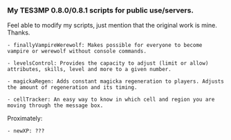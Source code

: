 ### My TES3MP 0.8.0/0.8.1 scripts for public use/servers.

Feel able to modify my scripts, just mention that the original work is mine. Thanks.
```
- finallyVampireWerewolf: Makes possible for everyone to become vampire or werewolf without console commands.

- levelsControl: Provides the capacity to adjust (limit or allow) attributes, skills, level and more to a given number.

- magickaRegen: Adds constant magicka regeneration to players. Adjusts the amount of regeneration and its timing.

- cellTracker: An easy way to know in which cell and region you are moving through the message box.
```
Proximately:
```
- newXP: ???
```
